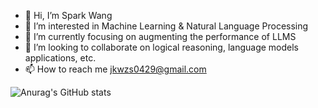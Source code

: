 - 👋 Hi, I’m Spark Wang
- 👀 I’m interested in Machine Learning & Natural Language Processing
- 🌱 I’m currently focusing on augmenting the performance of LLMS
- 💞️ I’m looking to collaborate on logical reasoning, language models applications, etc.
- 📫 How to reach me jkwzs0429@gmail.com

<!---
Wzs01049/Wzs01049 is a ✨ special ✨ repository because its `README.md` (this file) appears on your GitHub profile.
You can click the Preview link to take a look at your changes.
--->


![Anurag's GitHub stats](https://github-readme-stats.vercel.app/api?username=Wzs010429&count_private=true)
